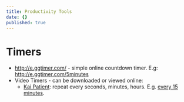 ```yaml
---
title: Productivity Tools
date: {}
published: true
---
```


# Timers

* http://e.ggtimer.com/ - simple online countdown timer. E.g: http://e.ggtimer.com/5minutes
* Video Timers - can be downloaded or viewed online:
  * [Kai Patient](https://www.invidio.us/channel/UCDLae8W6rwevsRksPDrUjvw): repeat every seconds, minutes, hours. E.g. [every 15 minutes](https://www.invidio.us/watch?v=F54CwB3AX5M).
